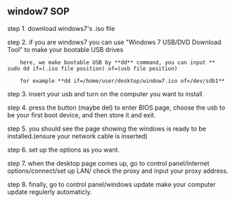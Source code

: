 ## window7 SOP
step 1. download windows7's .iso file

step 2. if you are windows7 you can use "Windows 7 USB/DVD Download Tool" to make your bootable USB drives
		
		here, we make bootable USB by **dd** command, you can input ** sudo dd if=(.iso file position) of=(usb file position)
		
		for example **dd if=/home/user/desktop/window7.iso of=/dev/sdb1**

step 3. insert your usb and turn on the computer you want to install

step 4. press the button (maybe del) to enter BIOS page, choose the usb to be your first boot device, and then store it and exit.

step 5. you should see the page showing the windows is ready to be installed.(ensure your network cable is inserted)

step 6. set up the options as you want.

step 7. when the desktop page comes up, go to control panel/internet options/connect/set up LAN/ check the proxy and input your proxy address.

step 8. finally, go to control panel/windows update make your computer update regulerly automaticly.



